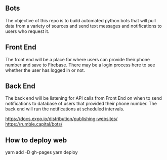 ## Bots

The objective of this repo is to build automated python bots that will pull data from a variety of sources and send text messages and notifications to users who request it. 

## Front End
The front end will be a place for where users can provide their phone number and save to Firebase. There may be a login process here to see whether the user has logged in or not. 

## Back End
The back end will be listening for API calls from Front End on when to send notifications to database of users that provided their phone number. The back end will run the notifications at scheduled intervals. 



https://docs.expo.io/distribution/publishing-websites/
https://rumble.capital/bots/

## How to deploy web
yarn add -D gh-pages
yarn deploy
